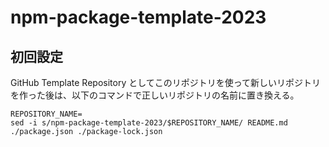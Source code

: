 # npm-package-template-2023

## 初回設定

GitHub Template Repository としてこのリポジトリを使って新しいリポジトリを作った後は、以下のコマンドで正しいリポジトリの名前に置き換える。

```
REPOSITORY_NAME=
sed -i s/npm-package-template-2023/$REPOSITORY_NAME/ README.md ./package.json ./package-lock.json
```
